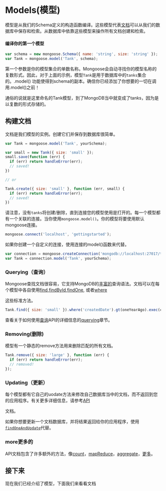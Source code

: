 # Models\(模型\)

模型是从我们的Schema定义的构造函数编译。这些模型代表[文档](http://mongoosejs.com/docs/documents.html)可以从我们的数据库中保存和检索。从数据库中依靠这些模型来操作所有文档创建和检索。

#### 编译你的第一个模型

```js
var schema = new mongoose.Schema({ name: 'string', size: 'string' });
var Tank = mongoose.model('Tank', schema);
```

第一个参数是你的模型集合的单数名称。Mongoose会自动寻找你的模型名称的复数形式。因此，对于上面的示例，模型`Tank`是用于数据库中的`tanks`集合的。.model\(\) 功能使得到schema的副本。确信你已经添加了你想要的一切在调用.model\(\)之前！

通俗的说就是这里命名的Tank模型，到了MongoDB当中就变成了tanks，因为是以复数的形式存储的。

## 构建文档

文档是我们模型的实例。创建它们并保存到数据库很简单。

```js
var Tank = mongoose.model('Tank', yourSchema);

var small = new Tank({ size: 'small' });
small.save(function (err) {
  if (err) return handleError(err);
  // saved!
})

// or

Tank.create({ size: 'small' }, function (err, small) {
  if (err) return handleError(err);
  // saved!
})
```

请注意，没有`tanks`将创建/删除，直到连接您的模型使用是打开的。每一个模型都有一个关联的连接。当你使用`mongoose.model()`。你的模型将要使用默认mongoose连接。

```js
mongoose.connect('localhost', 'gettingstarted');
```

如果你创建一个自定义的连接，使用连接的model\(\)函数来代替。

```js
var connection = mongoose.createConnection('mongodb://localhost:27017/test');
var Tank = connection.model('Tank', yourSchema);
```

### Querying（查询）

Mongoose查找文档很容易，它支持MongoDB的[丰富的](http://www.mongodb.org/display/DOCS/Advanced+Queries)查询语法。文档可以在每个模型中各自使用[find](http://mongoosejs.com/docs/api.html#model_Model.find),[findById](http://mongoosejs.com/docs/api.html#model_Model.findById),[findOne](http://mongoosejs.com/docs/api.html#model_Model.findOne), 或者[where](http://mongoosejs.com/docs/api.html#model_Model.where)

这些标准方法。

```js
Tank.find({ size: 'small' }).where('createdDate').gt(oneYearAgo).exec(callback);
```

查看关于如何使用[查询](http://mongoosejs.com/docs/api.html#query-js)API的详细信息的[querying](http://mongoosejs.com/docs/queries.html)章节。

### Removing\(删除\)

模型有一个静态的remove方法用来删除匹配的所有文档。

```js
Tank.remove({ size: 'large' }, function (err) {
  if (err) return handleError(err);
  // removed!
});
```

### Updating（更新）

每个模型都有它自己的uodate方法来修改自己数据库当中的文档，而不返回到您的应用程序。有关更多详细信息，请参考[API](http://mongoosejs.com/docs/api.html#model_Model.update)

文档。

如果你想要更新一个文档数据库，并将结果返回给你的应用程序，使用[`findOneAndUpdate`](http://mongoosejs.com/docs/api.html#model_Model.findOneAndUpdate)代替。

### more更多的

API文档包含了许多额外的方法，像[count](http://mongoosejs.com/docs/api.html#model_Model.count)，[mapReduce](http://mongoosejs.com/docs/api.html#model_Model.mapReduce)，[aggregate](http://mongoosejs.com/docs/api.html#model_Model.aggregate)，[更多](http://mongoosejs.com/docs/api.html#model_Model.findOneAndRemove)。

## 接下来

现在我们已经介绍了模型，下面我们来看看文档



